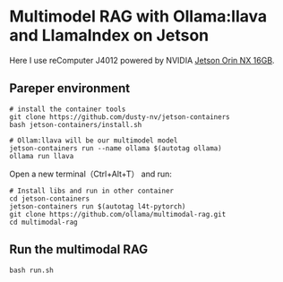 # Multimodel RAG with Ollama:llava and LlamaIndex on Jetson

Here I use reComputer J4012 powered by NVIDIA [Jetson Orin NX 16GB](https://www.seeedstudio.com/reComputer-J4012-p-5586.html).
## Pareper environment

```
# install the container tools
git clone https://github.com/dusty-nv/jetson-containers
bash jetson-containers/install.sh
```

```
# Ollam:llava will be our multimodel model
jetson-containers run --name ollama $(autotag ollama)
ollama run llava
```

Open a new terminal（Ctrl+Alt+T） and run:

```
# Install libs and run in other container
cd jetson-containers
jetson-containers run $(autotag l4t-pytorch)
git clone https://github.com/ollama/multimodal-rag.git
cd multimodal-rag
```
## Run the multimodal RAG
```
bash run.sh
```

